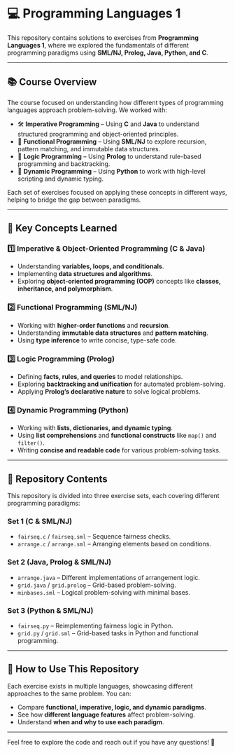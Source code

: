 # 💻 Programming Languages 1  

This repository contains solutions to exercises from **Programming Languages 1**, where we explored the fundamentals of different programming paradigms using **SML/NJ, Prolog, Java, Python, and C**.  

---

## 📚 Course Overview  

The course focused on understanding how different types of programming languages approach problem-solving. We worked with:  

- 🛠️ **Imperative Programming** – Using **C** and **Java** to understand structured programming and object-oriented principles.  
- 🔢 **Functional Programming** – Using **SML/NJ** to explore recursion, pattern matching, and immutable data structures.  
- 🤖 **Logic Programming** – Using **Prolog** to understand rule-based programming and backtracking.  
- 🐍 **Dynamic Programming** – Using **Python** to work with high-level scripting and dynamic typing.  

Each set of exercises focused on applying these concepts in different ways, helping to bridge the gap between paradigms.  

---

## 🔑 Key Concepts Learned  

### 1️⃣ **Imperative & Object-Oriented Programming (C & Java)**  
- Understanding **variables, loops, and conditionals**.  
- Implementing **data structures and algorithms**.  
- Exploring **object-oriented programming (OOP)** concepts like **classes, inheritance, and polymorphism**.  

### 2️⃣ **Functional Programming (SML/NJ)**  
- Working with **higher-order functions** and **recursion**.  
- Understanding **immutable data structures** and **pattern matching**.  
- Using **type inference** to write concise, type-safe code.  

### 3️⃣ **Logic Programming (Prolog)**  
- Defining **facts, rules, and queries** to model relationships.  
- Exploring **backtracking and unification** for automated problem-solving.  
- Applying **Prolog’s declarative nature** to solve logical problems.  

### 4️⃣ **Dynamic Programming (Python)**  
- Working with **lists, dictionaries, and dynamic typing**.  
- Using **list comprehensions** and **functional constructs** like `map()` and `filter()`.  
- Writing **concise and readable code** for various problem-solving tasks.  

---

## 📂 Repository Contents  

This repository is divided into three exercise sets, each covering different programming paradigms:  

### **Set 1 (C & SML/NJ)**  
- `fairseq.c` / `fairseq.sml` – Sequence fairness checks.  
- `arrange.c` / `arrange.sml` – Arranging elements based on conditions.  

### **Set 2 (Java, Prolog & SML/NJ)**  
- `arrange.java`  – Different implementations of arrangement logic.  
- `grid.java` / `grid.prolog` – Grid-based problem-solving.  
- `minbases.sml` – Logical problem-solving with minimal bases.  

### **Set 3 (Python & SML/NJ)**  
- `fairseq.py`  – Reimplementing fairness logic in Python.  
- `grid.py` / `grid.sml` – Grid-based tasks in Python and functional programming.  

---

## 🚀 How to Use This Repository  

Each exercise exists in multiple languages, showcasing different approaches to the same problem. You can:  
- Compare **functional, imperative, logic, and dynamic paradigms**.  
- See how **different language features** affect problem-solving.  
- Understand **when and why to use each paradigm**.  

---

Feel free to explore the code and reach out if you have any questions! 🚀  

